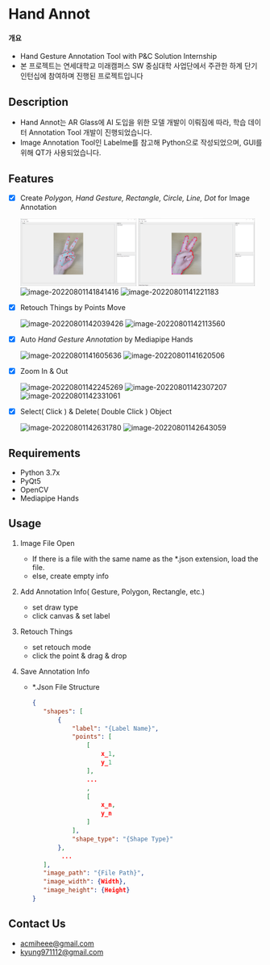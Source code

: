 # Hand Annot

#### 개요

- Hand Gesture Annotation Tool with P&amp;C Solution Internship
- 본 프로젝트는 연세대학교 미래캠퍼스 SW 중심대학 사업단에서 주관한 하계 단기 인턴십에 참여하며 진행된 프로젝트입니다

## Description
* Hand Annot는 AR Glass에 AI 도입을 위한 모델 개발이 이뤄짐에 따라, 학습 데이터 Annotation Tool 개발이 진행되었습니다.
* Image Annotation Tool인 Labelme를 참고해 Python으로 작성되었으며, GUI를 위해 QT가 사용되었습니다.

## Features
- [x] Create *Polygon, Hand Gesture, Rectangle, Circle, Line, Dot* for Image Annotation

  <img src="https://github.com/KimJinSeong-Git/Hand-Gesture-Annotation-Tool/blob/master/Resource/readme/Auto_After.png" alt="image-20220801140559289" width="48%" />
  <img src="https://github.com/KimJinSeong-Git/Hand-Gesture-Annotation-Tool/blob/master/Resource/readme/Create_Polygon.png" alt="image-20220801141136646" width="48%" />
  <img src="https://github.com/KimJinSeong-Git/Hand-Gesture-Annotation-Tool/blob/master/Resource/readme\Create_Gesture.png" alt="image-20220801141841416" width="48%" />
  <img src="https://github.com/KimJinSeong-Git/Hand-Gesture-Annotation-Tool/blob/master/Resource\readme\Create_Rectangle.png" alt="image-20220801141221183" width="48%" />

- [x] Retouch Things by Points Move

  <img src="https://github.com/KimJinSeong-Git/Hand-Gesture-Annotation-Tool/blob/master/Resource\readme\Retouch_Before.png" alt="image-20220801142039426" width="48%" />
  <img src="https://github.com/KimJinSeong-Git/Hand-Gesture-Annotation-Tool/blob/master/Resource\readme\Retouch_After.png" alt="image-20220801142113560" width="48%" />

- [x] Auto *Hand Gesture Annotation* by Mediapipe Hands

  <img src="https://github.com/KimJinSeong-Git/Hand-Gesture-Annotation-Tool/blob/master/Resource\readme\Auto_Before.png" alt="image-20220801141605636" width="48%" />
  <img src="https://github.com/KimJinSeong-Git/Hand-Gesture-Annotation-Tool/blob/master/Resource\readme\Auto_After.png" alt="image-20220801141620506" width="48%" />

- [x] Zoom In & Out

  <img src="https://github.com/KimJinSeong-Git/Hand-Gesture-Annotation-Tool/blob/master/Resource\readme\Zoom_Before.png" alt="image-20220801142245269" width="32%" />
  <img src="https://github.com/KimJinSeong-Git/Hand-Gesture-Annotation-Tool/blob/master/Resource\readme\Zoom_In.png" alt="image-20220801142307207" width="32%" />
  <img src="https://github.com/KimJinSeong-Git/Hand-Gesture-Annotation-Tool/blob/master/Resource\readme\Zoom_Out.png" alt="image-20220801142331061" width="32%" />

- [x] Select( Click ) & Delete( Double Click ) Object

  <img src="https://github.com/KimJinSeong-Git/Hand-Gesture-Annotation-Tool/blob/master/Resource\readme\Object_Select.png" alt="image-20220801142631780" width="48%" />
  <img src="https://github.com/KimJinSeong-Git/Hand-Gesture-Annotation-Tool/blob/master/Resource\readme\Object_Delete.png" alt="image-20220801142643059" width="48%" />

## Requirements
* Python 3.7x
* PyQt5
* OpenCV
* Mediapipe Hands

## Usage
1. Image File Open

   * If there is a file with the same name as the *.json extension, load the file.
   * else, create empty info

2. Add Annotation Info( Gesture, Polygon, Rectangle, etc.)

   * set draw type
   * click canvas & set label

3. Retouch Things

   * set retouch mode
   * click the point & drag & drop

4. Save Annotation Info

   * *.Json File Structure

     ```json
     {
     	"shapes": [
     		{
     			"label": "{Label Name}",
     			"points": [
     				[
     					x_1,
     					y_1
     				],
     				...
     				,
     				[
     					x_n,
     					y_n
     				]
     			],
     			"shape_type": "{Shape Type}"
     		},
             ...
     	],
     	"image_path": "{File Path}",
     	"image_width": {Width},
     	"image_height": {Height}
     }
     ```

     

## Contact Us
* acmiheee@gmail.com
* kyung971112@gmail.com

